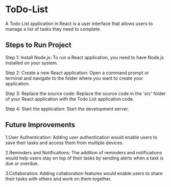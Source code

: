 # ToDo-List
A Todo List application in React is a user interface that allows users to manage a list of tasks they need to complete. 
## Steps to Run Project
Step 1: Install Node.js: To run a React application, you need to have Node.js installed on your system. 

Step 2: Create a new React application: Open a command prompt or terminal and navigate to the folder where you want to create your application.

Step 3: Replace the source code: Replace the source code in the 'src' folder of your React application with the Todo List application code.

Step 4: Start the application: Start the development server.
## Future Improvements
1.User Authentication: Adding user authentication would enable users to save their tasks and access them from multiple devices.

2.Reminders and Notifications: The addition of reminders and notifications would help users stay on top of their tasks by sending alerts when a task is due or overdue.

3.Collaboration: Adding collaboration features would enable users to share their tasks with others and work on them together.
